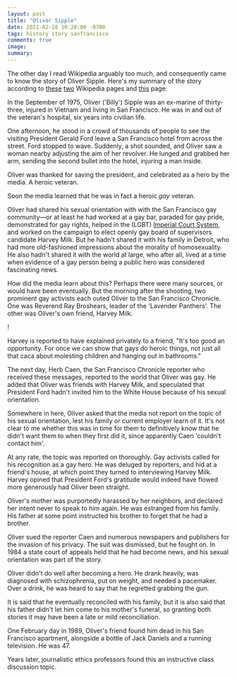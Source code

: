 ```yaml
---
layout: post
title: "Oliver Sipple"
date: 2021-02-18 10:28:00 -0700
tags: history story sanfrancisco
comments: true
image:
summary:
---
```

The other day I read Wikipedia arguably too much, and consequently came to know the story of Oliver Sipple. Here's my summary of the story according to [these](https://en.wikipedia.org/wiki/Oliver_Sipple) [two](https://en.wikipedia.org/wiki/Attempted_assassination_of_Gerald_Ford_in_San_Francisco) Wikipedia pages and [this](https://web.archive.org/web/20070831033508/http://www.lambda.net/~maximum/sipple.html) page:

In the September of 1975, Oliver ('Billy') Sipple was an ex-marine of thirty-three, injured in Vietnam and living in San Francisco. He was in and out of the veteran's hospital, six years into civilian life.

One afternoon, he stood in a crowd of thousands of people to see the visiting President Gerald Ford leave a San Francisco hotel from across the street. Ford stopped to wave. Suddenly, a shot sounded, and Oliver saw a woman nearby adjusting the aim of her revolver. He lunged and grabbed her arm, sending the second bullet into the hotel, injuring a man inside.

Oliver was thanked for saving the president, and celebrated as a hero by the media. A heroic veteran.

Soon the media learned that he was in fact a heroic *gay* veteran.<!--ex-->

Oliver had shared his sexual orientation with with the San Francisco gay community&mdash;or at least he had worked at a gay bar, paraded for gay pride, demonstrated for gay rights, helped in the (LGBT) [Imperial Court System](https://en.wikipedia.org/wiki/Imperial_Court_System), and worked on the campaign to elect openly gay board of supervisors candidate Harvey Milk. But he hadn't shared it with his family in Detroit, who had more old-fashioned impressions about the morality of homosexuality. He also hadn't shared it with the world at large, who after all, lived at a time when evidence of a gay person being a public hero was considered fascinating news.

How did the media learn about this? Perhaps there were many sources, or would have been eventually. But the morning after the shooting, two prominent gay activists each outed Oliver to the San Francisco Chronicle. One was Reverend Ray Broshears, leader of the 'Lavender Panthers'. The other was Oliver's own friend, Harvey Milk.

!

Harvey is reported to have explained privately to a friend, "It's too good an opportunity. For once we can show that gays do heroic things, not just all that caca about molesting children and hanging out in bathrooms."

The next day, Herb Caen, the San Francisco Chronicle reporter who received these messages, reported to the world that Oliver was gay. He added that Oliver was friends with Harvey Milk, and speculated that President Ford hadn't invited him to the White House because of his sexual orientation.

Somewhere in here, Oliver asked that the media not report on the topic of his sexual orientation, lest his family or current employer learn of it. It's not clear to me whether this was in time for them to definitively know that he didn't want them to when they first did it, since apparently Caen 'couldn't contact him'.

At any rate, the topic was reported on thoroughly. Gay activists called for his recognition as a gay hero. He was deluged by reporters, and hid at a friend's house, at which point they turned to interviewing Harvey Milk. Harvey opined that President Ford's gratitude would indeed have flowed more generously had Oliver been straight.

Oliver's mother was purportedly harassed by her neighbors, and declared her intent never to speak to him again. He was estranged from his family. His father at some point instructed his brother to forget that he had a brother.

Oliver sued the reporter Caen and numerous newspapers and publishers for the invasion of his privacy. The suit was dismissed, but he fought on. In 1984 a state court of appeals held that he had become news, and his sexual orientation was part of the story.

Oliver didn't do well after becoming a hero. He drank heavily, was diagnosed with schizophrenia, put on weight, and needed a pacemaker. Over a drink, he was heard to say that he regretted grabbing the gun.

It is said that he eventually reconciled with his family, but it is also said that his father didn't let him come to his mother's funeral, so granting both stories it may have been a late or mild reconciliation.

One February day in 1989, Oliver's friend found him dead in his San Francisco apartment, alongside a bottle of Jack Daniels and a running television. He was 47.

Years later, journalistic ethics professors found this an instructive class discussion topic.
